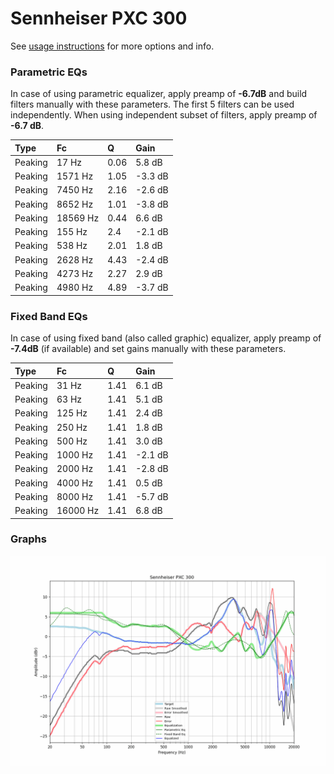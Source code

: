 # Sennheiser PXC 300
See [usage instructions](https://github.com/jaakkopasanen/AutoEq#usage) for more options and info.

### Parametric EQs
In case of using parametric equalizer, apply preamp of **-6.7dB** and build filters manually
with these parameters. The first 5 filters can be used independently.
When using independent subset of filters, apply preamp of **-6.7 dB**.

| Type    | Fc       |    Q | Gain    |
|:--------|:---------|:-----|:--------|
| Peaking | 17 Hz    | 0.06 | 5.8 dB  |
| Peaking | 1571 Hz  | 1.05 | -3.3 dB |
| Peaking | 7450 Hz  | 2.16 | -2.6 dB |
| Peaking | 8652 Hz  | 1.01 | -3.8 dB |
| Peaking | 18569 Hz | 0.44 | 6.6 dB  |
| Peaking | 155 Hz   | 2.4  | -2.1 dB |
| Peaking | 538 Hz   | 2.01 | 1.8 dB  |
| Peaking | 2628 Hz  | 4.43 | -2.4 dB |
| Peaking | 4273 Hz  | 2.27 | 2.9 dB  |
| Peaking | 4980 Hz  | 4.89 | -3.7 dB |

### Fixed Band EQs
In case of using fixed band (also called graphic) equalizer, apply preamp of **-7.4dB**
(if available) and set gains manually with these parameters.

| Type    | Fc       |    Q | Gain    |
|:--------|:---------|:-----|:--------|
| Peaking | 31 Hz    | 1.41 | 6.1 dB  |
| Peaking | 63 Hz    | 1.41 | 5.1 dB  |
| Peaking | 125 Hz   | 1.41 | 2.4 dB  |
| Peaking | 250 Hz   | 1.41 | 1.8 dB  |
| Peaking | 500 Hz   | 1.41 | 3.0 dB  |
| Peaking | 1000 Hz  | 1.41 | -2.1 dB |
| Peaking | 2000 Hz  | 1.41 | -2.8 dB |
| Peaking | 4000 Hz  | 1.41 | 0.5 dB  |
| Peaking | 8000 Hz  | 1.41 | -5.7 dB |
| Peaking | 16000 Hz | 1.41 | 6.8 dB  |

### Graphs
![](./Sennheiser%20PXC%20300.png)